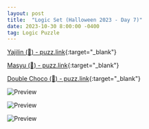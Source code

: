 ```yaml
---
layout: post
title:  "Logic Set (Halloween 2023 - Day 7)"
date: 2023-10-30 8:00:00 -0400
tag: Logic Puzzle
---
```


[Yajilin (🎃) - puzz.link](https://puzz.link/p?yajilin/b/10/10/0.2.21200.0.23210.0.42i0.b0.b0.c0.b0.0.a0.0.b0.i0.d0.d0.a0.e0.a0.b0.a0.a0.b0.c0.a0.c0.i){:target="_blank"}

[Masyu (🎃) - puzz.link](https://puzz.link/p?mashu/10/10/41100042202io00000l1c010aa01110000){:target="_blank"}

[Double Choco (🎃) - puzz.link](https://puzz.link/p?dbchoco/10/10/o3ufee003ohho3s7fu7szzy8m1q1g1x){:target="_blank"}

![Preview](https://puzz.link/pv?frame=5&yajilin/b/10/10/0.2.21200.0.23210.0.42i0.b0.b0.c0.b0.0.a0.0.b0.i0.d0.d0.a0.e0.a0.b0.a0.a0.b0.c0.a0.c0.i)

![Preview](https://puzz.link/pv?frame=5&mashu/10/10/41100042202io00000l1c010aa01110000)

![Preview](https://puzz.link/pv?frame=5&dbchoco/10/10/o3ufee003ohho3s7fu7szzy8m1q1g1x)